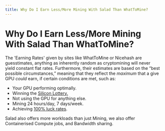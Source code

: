 ```yaml
---
title: Why Do I Earn Less/More Mining With Salad Than WhatToMine?
---
```


# Why Do I Earn Less/More Mining With Salad Than WhatToMine?

The 'Earning Rates' given by sites like WhatToMine or Nicehash are guesstimates, anything as inherently random as cryptomining will never yield constant flat rates. Furthermore, their estimates are based on the “best possible circumstances,” meaning that they reflect the *maximum* that a give GPU *could* earn, if certain conditions are met, such as:

- Your GPU performing optimally.
- Winning the [Silicon Lottery.](https://www.nicehash.com/blog/post/what-is-a-silicon-lottery-and-how-does-affect-mining)
- Not using the GPU for anything else.
- Mining 24 hours/day, 7 days/week.
- Achieving [100% luck rates](https://2miners.com/blog/mining-mining-luck/).

Salad also offers more workloads than just Mining, we also offer Containerised Compute jobs, and Bandwidth sharing.
